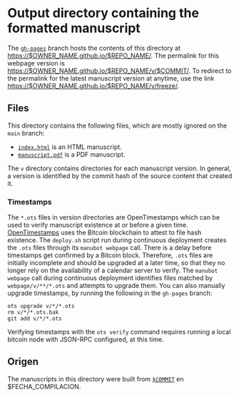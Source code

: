 # Output directory containing the formatted manuscript

The [`gh-pages`](https://github.com/$REPO_SLUG/tree/gh-pages) branch hosts the contents of this directory at <https://$OWNER_NAME.github.io/$REPO_NAME/>.
The permalink for this webpage version is <https://$OWNER_NAME.github.io/$REPO_NAME/v/$COMMIT/>.
To redirect to the permalink for the latest manuscript version at anytime, use the link <https://$OWNER_NAME.github.io/$REPO_NAME/v/freeze/>.

## Files

This directory contains the following files, which are mostly ignored on the `main` branch:

+ [`index.html`](index.html) is an HTML manuscript.
+ [`manuscript.pdf`](manuscript.pdf) is a PDF manuscript.

The `v` directory contains directories for each manuscript version.
In general, a version is identified by the commit hash of the source content that created it.

### Timestamps

The `*.ots` files in version directories are OpenTimestamps which can be used to verify manuscript existence at or before a given time.
[OpenTimestamps](https://opentimestamps.org/) uses the Bitcoin blockchain to attest to file hash existence.
The `deploy.sh` script run during continuous deployment creates the `.ots` files through its `manubot webpage` call.
There is a delay before timestamps get confirmed by a Bitcoin block.
Therefore, `.ots` files are initially incomplete and should be upgraded at a later time, so that they no longer rely on the availability of a calendar server to verify.
The `manubot webpage` call during continuous deployment identifies files matched by `webpage/v/**/*.ots` and attempts to upgrade them.
You can also manually upgrade timestamps, by running the following in the `gh-pages` branch:

```shell
ots upgrade v/*/*.ots
rm v/*/*.ots.bak
git add v/*/*.ots
```

Verifying timestamps with the `ots verify` command requires running a local bitcoin node with JSON-RPC configured, at this time.

## Origen

The manuscripts in this directory were built from
[`$COMMIT`](https://github.com/$REPO_SLUG/commit/$COMMIT) en $FECHA_COMPILACION.
